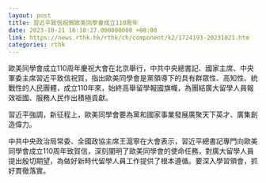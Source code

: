 ```yaml
---
layout: post
title: 習近平致信祝賀歐美同學會成立110周年
date: 2023-10-21 16:10:27.000000000 +08:00
link: https://news.rthk.hk/rthk/ch/component/k2/1724193-20231021.htm
categories: rthk
---
```


歐美同學會成立110周年慶祝大會在北京舉行，中共中央總書記、國家主席、中央軍委主席習近平致信祝賀，指出歐美同學會是黨領導下的具有群眾性、高知性、統戰性的人民團體，成立110年來，始終高舉留學報國旗幟，為團結廣大留學人員報效祖國、服務人民作出積極貢獻。

習近平強調，新征程上，歐美同學會要為黨和國家事業發展廣聚天下英才、廣集創造偉力。

中共中央政治局常委、全國政協主席王滬寧在大會表示，習近平總書記專門向歐美同學會成立110周年致賀信，深刻闡明了歐美同學會的使命任務，對廣大留學人員提出殷切期望，為做好新時代留學人員工作提供了根本遵循。要深入學習領會，抓好貫徹落實。
